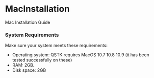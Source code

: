 # MacInstallation
Mac Installation Guide

### System Requirements
Make sure your system meets these requirements:
  - Operating system: QSTK requires MacOS 10.7 10.8 10.9 (it has been tested successfully on these)
  - RAM: 2GB.
  - Disk space: 2GB
